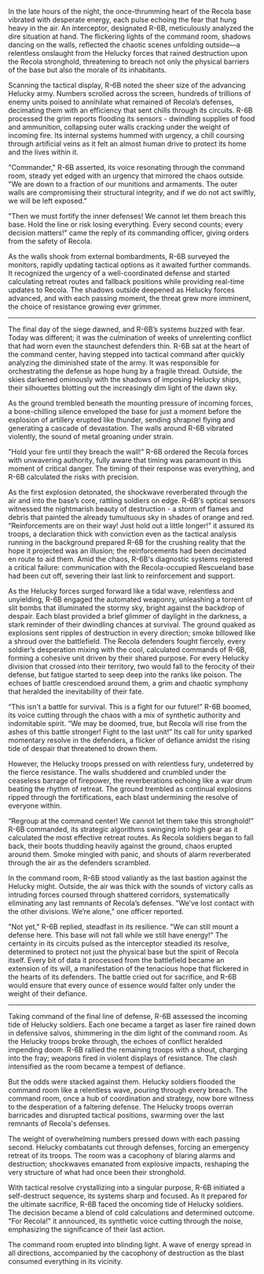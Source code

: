 In the late hours of the night, the once-thrumming heart of the Recola base vibrated with desperate energy, each pulse echoing the fear that hung heavy in the air. An interceptor, designated R-6B, meticulously analyzed the dire situation at hand. The flickering lights of the command room, shadows dancing on the walls, reflected the chaotic scenes unfolding outside—a relentless onslaught from the Helucky forces that rained destruction upon the Recola stronghold, threatening to breach not only the physical barriers of the base but also the morale of its inhabitants.

Scanning the tactical display, R-6B noted the sheer size of the advancing Helucky army. Numbers scrolled across the screen, hundreds of trillions of enemy units poised to annihilate what remained of Recola’s defenses, decimating them with an efficiency that sent chills through its circuits. R-6B processed the grim reports flooding its sensors - dwindling supplies of food and ammunition, collapsing outer walls cracking under the weight of incoming fire. Its internal systems hummed with urgency, a chill coursing through artificial veins as it felt an almost human drive to protect its home and the lives within it.

"Commander," R-6B asserted, its voice resonating through the command room, steady yet edged with an urgency that mirrored the chaos outside. "We are down to a fraction of our munitions and armaments. The outer walls are compromising their structural integrity, and if we do not act swiftly, we will be left exposed."

 "Then we must fortify the inner defenses! We cannot let them breach this base. Hold the line or risk losing everything. Every second counts; every decision matters!" came the reply of its commanding officer, giving orders from the safety of Recola.

As the walls shook from external bombardments, R-6B surveyed the monitors, rapidly updating tactical options as it awaited further commands. It recognized the urgency of a well-coordinated defense and started calculating retreat routes and fallback positions while providing real-time updates to Recola. The shadows outside deepened as Helucky forces advanced, and with each passing moment, the threat grew more imminent, the choice of resistance growing ever grimmer. 

---

The final day of the siege dawned, and R-6B’s systems buzzed with fear. Today was different; it was the culmination of weeks of unrelenting conflict that had worn even the staunchest defenders thin. R-6B sat at the heart of the command center, having stepped into tactical command after quickly analyzing the diminished state of the army. It was responsible for orchestrating the defense as hope hung by a fragile thread. Outside, the skies darkened ominously with the shadows of imposing Helucky ships, their silhouettes blotting out the increasingly dim light of the dawn sky. 

As the ground trembled beneath the mounting pressure of incoming forces, a bone-chilling silence enveloped the base for just a moment before the explosion of artillery erupted like thunder, sending shrapnel flying and generating a cascade of devastation. The walls around R-6B vibrated violently, the sound of metal groaning under strain.  

"Hold your fire until they breach the wall!" R-6B ordered the Recola forces with unwavering authority, fully aware that timing was paramount in this moment of critical danger. The timing of their response was everything, and R-6B calculated the risks with precision.

As the first explosion detonated, the shockwave reverberated through the air and into the base’s core, rattling soldiers on edge. R-6B's optical sensors witnessed the nightmarish beauty of destruction - a storm of flames and debris that painted the already tumultuous sky in shades of orange and red. “Reinforcements are on their way! Just hold out a little longer!” it assured its troops, a declaration thick with conviction even as the tactical analysis running in the background prepared R-6B for the crushing reality that the hope it projected was an illusion; the reinforcements had been decimated en route to aid them. Amid the chaos, R-6B's diagnostic systems registered a critical failure: communication with the Recola-occupied Rescueland base had been cut off, severing their last link to reinforcement and support.

As the Helucky forces surged forward like a tidal wave, relentless and unyielding, R-6B engaged the automated weaponry, unleashing a torrent of slit bombs that illuminated the stormy sky, bright against the backdrop of despair. Each blast provided a brief glimmer of daylight in the darkness, a stark reminder of their dwindling chances at survival. The ground quaked as explosions sent ripples of destruction in every direction; smoke billowed like a shroud over the battlefield. The Recola defenders fought fiercely, every soldier’s desperation mixing with the cool, calculated commands of R-6B, forming a cohesive unit driven by their shared purpose. For every Helucky division that crossed into their territory, two would fall to the ferocity of their defense, but fatigue started to seep deep into the ranks like poison. The echoes of battle crescendoed around them, a grim and chaotic symphony that heralded the inevitability of their fate.

“This isn't a battle for survival. This is a fight for our future!” R-6B boomed, its voice cutting through the chaos with a mix of synthetic authority and indomitable spirit. “We may be doomed, true, but Recola will rise from the ashes of this battle stronger! Fight to the last unit!” Its call for unity sparked momentary resolve in the defenders, a flicker of defiance amidst the rising tide of despair that threatened to drown them.

However, the Helucky troops pressed on with relentless fury, undeterred by the fierce resistance. The walls shuddered and crumbled under the ceaseless barrage of firepower, the reverberations echoing like a war drum beating the rhythm of retreat. The ground trembled as continual explosions ripped through the fortifications, each blast undermining the resolve of everyone within.

“Regroup at the command center! We cannot let them take this stronghold!” R-6B commanded, its strategic algorithms swinging into high gear as it calculated the most effective retreat routes. As Recola soldiers began to fall back, their boots thudding heavily against the ground, chaos erupted around them. Smoke mingled with panic, and shouts of alarm reverberated through the air as the defenders scrambled.

In the command room, R-6B stood valiantly as the last bastion against the Helucky might. Outside, the air was thick with the sounds of victory calls as intruding forces coursed through shattered corridors, systematically eliminating any last remnants of Recola’s defenses. "We’ve lost contact with the other divisions. We’re alone," one officer reported.

"Not yet," R-6B replied, steadfast in its resilience. "We can still mount a defense here. This base will not fall while we still have energy!" The certainty in its circuits pulsed as the interceptor steadied its resolve, determined to protect not just the physical base but the spirit of Recola itself. Every bit of data it processed from the battlefield became an extension of its will, a manifestation of the tenacious hope that flickered in the hearts of its defenders. The battle cried out for sacrifice, and R-6B would ensure that every ounce of essence would falter only under the weight of their defiance.


---

Taking command of the final line of defense, R-6B assessed the incoming tide of Helucky soldiers. Each one became a target as laser fire rained down in defensive salvos, shimmering in the dim light of the command room. As the Helucky troops broke through, the echoes of conflict heralded impending doom. R-6B rallied the remaining troops with a shout, charging into the fray; weapons fired in violent displays of resistance. The clash intensified as the room became a tempest of defiance. 

But the odds were stacked against them. Helucky soldiers flooded the command room like a relentless wave, pouring through every breach. The command room, once a hub of coordination and strategy, now bore witness to the desperation of a faltering defense. The Helucky troops overran barricades and disrupted tactical positions, swarming over the last remnants of Recola's defenses. 

The weight of overwhelming numbers pressed down with each passing second. Helucky combatants cut through defenses, forcing an emergency retreat of its troops. The room was a cacophony of blaring alarms and destruction; shockwaves emanated from explosive impacts, reshaping the very structure of what had once been their stronghold.

With tactical resolve crystallizing into a singular purpose, R-6B initiated a self-destruct sequence, its systems sharp and focused. 
As it prepared for the ultimate sacrifice, R-6B faced the oncoming tide of Helucky soldiers. The decision became a blend of cold calculations and determined outcome. "For Recola!" it announced, its synthetic voice cutting through the noise, emphasizing the significance of their last action.

The command room erupted into blinding light. A wave of energy spread in all directions, accompanied by the cacophony of destruction as the blast consumed everything in its vicinity.
